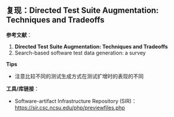 ## 复现：Directed Test Suite Augmentation: Techniques and Tradeoffs  

**参考文献**：

1. **Directed Test Suite Augmentation: Techniques and Tradeoffs**  
2. Search-based software test data generation: a survey  

**Tips**

- 注意比较不同的测试生成方式在测试扩增时的表现的不同

**工具/库链接**：

- Software-artifact Infrastructure Repository (SIR)：https://sir.csc.ncsu.edu/php/previewfiles.php

